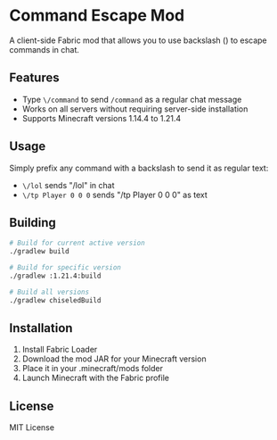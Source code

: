 # Command Escape Mod

A client-side Fabric mod that allows you to use backslash (\) to escape commands in chat.

## Features

- Type `\/command` to send `/command` as a regular chat message
- Works on all servers without requiring server-side installation
- Supports Minecraft versions 1.14.4 to 1.21.4

## Usage

Simply prefix any command with a backslash to send it as regular text:
- `\/lol` sends "/lol" in chat
- `\/tp Player 0 0 0` sends "/tp Player 0 0 0" as text

## Building

```bash
# Build for current active version
./gradlew build

# Build for specific version
./gradlew :1.21.4:build

# Build all versions
./gradlew chiseledBuild
```

## Installation

1. Install Fabric Loader
2. Download the mod JAR for your Minecraft version
3. Place it in your .minecraft/mods folder
4. Launch Minecraft with the Fabric profile

## License

MIT License
